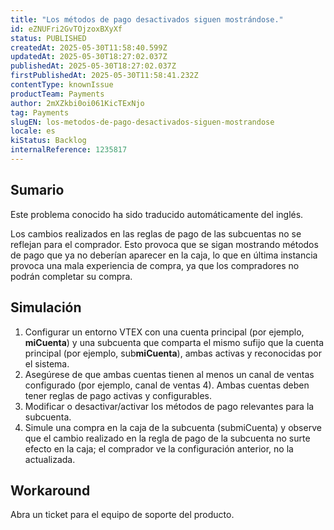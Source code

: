 ```yaml
---
title: "Los métodos de pago desactivados siguen mostrándose."
id: eZNUFri2GvTOjzoxBXyXf
status: PUBLISHED
createdAt: 2025-05-30T11:58:40.599Z
updatedAt: 2025-05-30T18:27:02.037Z
publishedAt: 2025-05-30T18:27:02.037Z
firstPublishedAt: 2025-05-30T11:58:41.232Z
contentType: knownIssue
productTeam: Payments
author: 2mXZkbi0oi061KicTExNjo
tag: Payments
slugEN: los-metodos-de-pago-desactivados-siguen-mostrandose
locale: es
kiStatus: Backlog
internalReference: 1235817
---
```


## Sumario

<div class="alert alert-info">
  <p>Este problema conocido ha sido traducido automáticamente del inglés.</p>
</div>


Los cambios realizados en las reglas de pago de las subcuentas no se reflejan para el comprador. Esto provoca que se sigan mostrando métodos de pago que ya no deberían aparecer en la caja, lo que en última instancia provoca una mala experiencia de compra, ya que los compradores no podrán completar su compra.



## Simulación



1. Configurar un entorno VTEX con una cuenta principal (por ejemplo, **miCuenta**) y una subcuenta que comparta el mismo sufijo que la cuenta principal (por ejemplo, sub**miCuenta**), ambas activas y reconocidas por el sistema.
2. Asegúrese de que ambas cuentas tienen al menos un canal de ventas configurado (por ejemplo, canal de ventas 4). Ambas cuentas deben tener reglas de pago activas y configurables.
3. Modificar o desactivar/activar los métodos de pago relevantes para la subcuenta.
4. Simule una compra en la caja de la subcuenta (submiCuenta) y observe que el cambio realizado en la regla de pago de la subcuenta no surte efecto en la caja; el comprador ve la configuración anterior, no la actualizada.



## Workaround


Abra un ticket para el equipo de soporte del producto.





